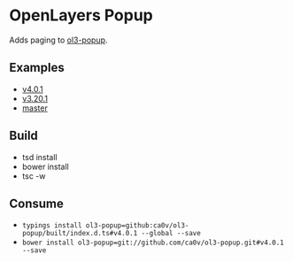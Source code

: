# OpenLayers Popup
Adds paging to [ol3-popup](https://github.com/walkermatt/ol3-popup).

## Examples

* [v4.0.1](https://rawgit.com/ca0v/ol3-popup/v4.0.1/rawgit.html)
* [v3.20.1](https://rawgit.com/ca0v/ol3-popup/v3.20.1/rawgit.html)
* [master](https://rawgit.com/ca0v/ol3-popup/master/rawgit.html)

## Build

* tsd install
* bower install
* tsc -w

## Consume

* `typings install ol3-popup=github:ca0v/ol3-popup/built/index.d.ts#v4.0.1 --global --save`
* `bower install ol3-popup=git://github.com/ca0v/ol3-popup.git#v4.0.1 --save`
